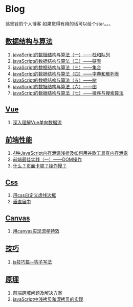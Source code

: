 # Blog
翁坚铨的个人博客
如果觉得有用的话可以给个star。。。

## [数据结构与算法](https://github.com/wengjq/Blog/issues?q=is%3Aissue+is%3Aopen+label%3A%E6%95%B0%E6%8D%AE%E7%BB%93%E6%9E%84%E4%B8%8E%E7%AE%97%E6%B3%95)
1. [javaScript的数据结构与算法（一）——栈和队列](https://github.com/wengjq/Blog/issues/4)
2. [javaScript的数据结构与算法（二）——链表](https://github.com/wengjq/Blog/issues/5)
3. [javaScript的数据结构与算法（三）——集合](https://github.com/wengjq/Blog/issues/6)
4. [javaScript的数据结构与算法（四）——字典和散列表](https://github.com/wengjq/Blog/issues/7)
5. [javaScript的数据结构与算法（五）——树](https://github.com/wengjq/Blog/issues/8)
6. [javaScript的数据结构与算法（六）——图](https://github.com/wengjq/Blog/issues/9)
7. [javaScript的数据结构与算法（七）——排序与搜索算法](https://github.com/wengjq/Blog/issues/10)

## [Vue](https://github.com/wengjq/Blog/labels/Vue)
1. [深入理解Vue单向数据流](https://github.com/wengjq/Blog/issues/17)

## [前端性能](https://github.com/wengjq/Blog/issues?q=is%3Aissue+is%3Aopen+label%3A%E5%89%8D%E7%AB%AF%E6%80%A7%E8%83%BD)
1. [4种JavaScript内存泄漏浅析及如何用谷歌工具查内存泄露](https://github.com/wengjq/Blog/issues/1)
2. [前端最佳实践（一）——DOM操作](https://github.com/wengjq/Blog/issues/14)
3. [什么？页面卡顿？操作慢？](https://github.com/wengjq/Blog/issues/15)

## [Css](https://github.com/wengjq/Blog/issues?q=is%3Aissue+is%3Aopen+label%3ACss)
1. [用css自定义虚线边框](https://github.com/wengjq/Blog/issues/12)
2. [垂直居中](https://github.com/wengjq/Blog/issues/13)

## [Canvas](https://github.com/wengjq/Blog/labels/Canvas)
1. [用canvas实现流星特效](https://github.com/wengjq/Blog/issues/11)

## [技巧](https://github.com/wengjq/Blog/issues?q=is%3Aissue+is%3Aopen+label%3A%E6%8A%80%E5%B7%A7)
1. [js技巧篇--钩子写法](https://github.com/wengjq/Blog/issues/16)

## [原理](https://github.com/wengjq/Blog/labels/%E5%8E%9F%E7%90%86)
1. [前端跨域问题及解决方案](https://github.com/wengjq/Blog/issues/2)
2. [javaScript中浅拷贝和深拷贝的实现](https://github.com/wengjq/Blog/issues/3)



